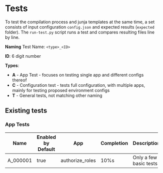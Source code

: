 # Tests

To test the compilation process and junja templates at the same time, a set consists of input configuration `config.json` and expected results (`expected` folder). The `run-test.py` script runs a test and compares resulting files line by line.

**Naming**
Test Name: `<type>_<ID>`

**ID**: 6 digit number

**Types**:
- **A** - App Test - focuses on testing single app and different configs thereof
- **C** - Configuration test - tests full configuration, with multiple apps, mainly for testing proposed environment configs
- **T** - General tests, not matching other naming


## Existing tests

### App Tests

|Name|Enabled by Default|App|Completion|Description|
|---|---|---|---|---|
|A_000001|true|authorize_roles|10%s|Only a few basic tests|